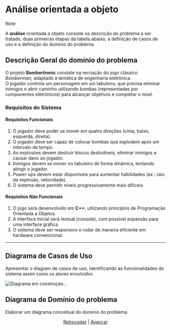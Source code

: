 # Análise orientada a objeto
> [!NOTE]
> <p>A <strong>análise</strong> orientada a objeto consiste na descrição do problema a ser tratado, duas primeiras etapas da tabela abaixo, a definição de casos de uso e a definição do domínio do problema.</p>


## Descrição Geral do domínio do problema

O projeto **Bombertronic** consiste na recriação do jogo clássico *Bomberman*, adaptado à temática de engenharia eletrônica.  
O jogador controla um personagem em um tabuleiro, que precisa eliminar inimigos e abrir caminho utilizando bombas (representadas por componentes eletrônicos) para alcançar objetivos e completar o nível.

### Requisitos do Sistema

#### Requisitos Funcionais
1. O jogador deve poder se mover em quatro direções (cima, baixo, esquerda, direita).
2. O jogador deve ser capaz de colocar bombas que explodem após um intervalo de tempo.
3. As explosões devem destruir blocos destrutíveis, eliminar inimigos e causar dano ao jogador.
4. Inimigos devem se mover no tabuleiro de forma dinâmica, tentando atingir o jogador.
5. Power-ups devem estar disponíveis para aumentar habilidades (ex.: raio da explosão, velocidade).
6. O sistema deve permitir níveis progressivamente mais difíceis.

#### Requisitos Não Funcionais
1. O jogo será desenvolvido em **C++**, utilizando princípios de Programação Orientada a Objetos.
2. A interface inicial será textual (console), com possível expansão para uma interface gráfica.
3. O sistema deve ser responsivo e rodar de maneira eficiente em hardware convencional.

---

## Diagrama de Casos de Uso

Apresentar o diagram de casos de uso, identificando as funcionalidades do sistema assim como os atores envolvidos

![Diagrama em construção...](https://lucid.app/lucidchart/4e12f8d9-27eb-4137-b5e5-dceca029568a/edit?viewport_loc=-245%2C-93%2C2219%2C1079%2C.Q4MUjXso07N&invitationId=inv_f505ca5f-3f73-4dc2-9860-56afcce4392b )
 
## Diagrama de Domínio do problema

Elaborar um diagrama conceitual do domínio do problema.


<div align="center">

[Retroceder](README.md) | [Avançar](projeto.md)

</div>
